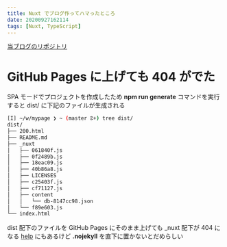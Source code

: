 ```yaml
---
title: Nuxt でブログ作ってハマったところ
date: 20200927162114
tags: [Nuxt, TypeScript]
---
```


[当ブログのリポジトリ](https://github.com/ritarock/mypage)

# GitHub Pages に上げても 404 がでた

SPA モードでプロジェクトを作成したため **npm run generate** コマンドを実行すると dist/ に下記のファイルが生成される

```bash
[I] ~/w/mypage ❯ ~ (master ☡+) tree dist/
dist/
├── 200.html
├── README.md
├── _nuxt
│   ├── 061840f.js
│   ├── 0f2489b.js
│   ├── 18eac09.js
│   ├── 40b86a8.js
│   ├── LICENSES
│   ├── c25403f.js
│   ├── cf71127.js
│   ├── content
│   │   └── db-8147cc98.json
│   └── f89e603.js
└── index.html
```

dist 配下のファイルを GitHub Pages にそのまま上げても \_nuxt 配下が 404 になる
[help](https://docs.github.com/en/free-pro-team@latest/github/working-with-github-pages/about-github-pages-and-jekyll) にもあるけど **.nojekyll** を直下に置かないとだめらしい

